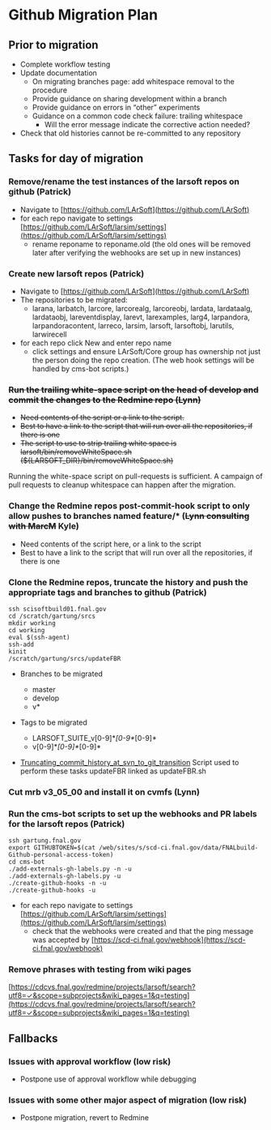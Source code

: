 Github Migration Plan
================================================

Prior to migration
------------------------------------------

-   Complete workflow testing
-   Update documentation
    -   On migrating branches page: add whitespace removal to the procedure
    -   Provide guidance on sharing development within a branch
    -   Provide guidance on errors in “other” experiments
    -   Guidance on a common code check failure: trailing whitespace
        -   Will the error message indicate the corrective action needed?
-   Check that old histories cannot be re-committed to any repository

Tasks for day of migration
----------------------------------------------------------

### Remove/rename the test instances of the larsoft repos on github (Patrick)

-   Navigate to [https://github.com/LArSoft](https://github.com/LArSoft)
-   for each repo navigate to settings [https://github.com/LArSoft/larsim/settings](https://github.com/LArSoft/larsim/settings)
    -   rename reponame to reponame.old (the old ones will be removed later after verifying the webhooks are set up in new instances)

### Create new larsoft repos (Patrick)

-   Navigate to [https://github.com/LArSoft](https://github.com/LArSoft)
-   The repositories to be migrated:
    -   larana, larbatch, larcore, larcorealg, larcoreobj, lardata, lardataalg, lardataobj, lareventdisplay, larevt, larexamples, larg4, larpandora, larpandoracontent, larreco, larsim, larsoft, larsoftobj, larutils, larwirecell
-   for each repo click New and enter repo name
    -   click settings and ensure LArSoft/Core group has ownership not just the person doing the repo creation. (The web hook settings will be handled by cms-bot scripts.)

### ~~Run the trailing white-space script on the head of develop and commit the changes to the Redmine repo (Lynn)~~

-   ~~Need contents of the script or a link to the script.~~
-   ~~Best to have a link to the script that will run over all the repositories, if there is one~~
-   ~~The script to use to strip trailing white space is larsoft/bin/removeWhiteSpace.sh (\${LARSOFT_DIR}/bin/removeWhiteSpace.sh)~~

Running the white-space script on pull-requests is sufficient. A campaign of pull requests to cleanup whitespace can happen after the migration.

### Change the Redmine repos post-commit-hook script to only allow pushes to branches named feature/\* (~~Lynn consulting with MarcM~~ Kyle)

-   Need contents of the script here, or a link to the script
-   Best to have a link to the script that will run over all the repositories, if there is one

### Clone the Redmine repos, truncate the history and push the appropriate tags and branches to github (Patrick)

    ssh scisoftbuild01.fnal.gov
    cd /scratch/gartung/srcs
    mkdir working
    cd working
    eval $(ssh-agent)
    ssh-add
    kinit
    /scratch/gartung/srcs/updateFBR

-   Branches to be migrated
    -   master
    -   develop
    -   v\*

-   Tags to be migrated
    -   LARSOFT_SUITE_v[0-9]\*_[0-9\*_[0-9]\*
    -   v[0-9]\*_[0-9]\*_[0-9]\*

-   [Truncating_commit_history_at_svn_to_git_transition](Truncating_commit_history_at_svn_to_git_transition) Script used to perform these tasks updateFBR linked as updateFBR.sh

### Cut mrb v3_05_00 and install it on cvmfs (Lynn)

### Run the cms-bot scripts to set up the webhooks and PR labels for the larsoft repos (Patrick)

    ssh gartung.fnal.gov
    export GITHUBTOKEN=$(cat /web/sites/s/scd-ci.fnal.gov/data/FNALbuild-Github-personal-access-token)
    cd cms-bot
    ./add-externals-gh-labels.py -n -u
    ./add-externals-gh-labels.py -u
    ./create-github-hooks -n -u
    ./create-github-hooks -u

-   for each repo navigate to settings [https://github.com/LArSoft/larsim/settings](https://github.com/LArSoft/larsim/settings)
    -   check that the webhooks were created and that the ping message was accepted by [https://scd-ci.fnal.gov/webhook](https://scd-ci.fnal.gov/webhook)

### Remove phrases with testing from wiki pages

[https://cdcvs.fnal.gov/redmine/projects/larsoft/search?utf8=✓&scope=subprojects&wiki_pages=1&q=testing](https://cdcvs.fnal.gov/redmine/projects/larsoft/search?utf8=✓&scope=subprojects&wiki_pages=1&q=testing)

Fallbacks
------------------------

### Issues with approval workflow (low risk)

-   Postpone use of approval workflow while debugging

### Issues with some other major aspect of migration (low risk)

-   Postpone migration, revert to Redmine
